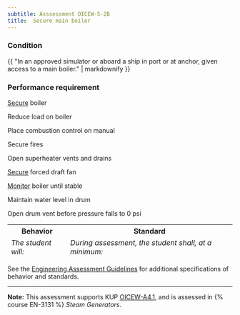 ```yaml
---
subtitle: Asssessment OICEW-5-2B
title:  Secure main boiler
---
```




### Condition

{{ "In an approved simulator or aboard a ship in port or at anchor, given access to a main boiler." | markdownify }}

### Performance requirement 

<table width='100%' class='Guidelines'>
 <thead>
 <tr>
     <th class='thirty'>Behavior</th>
     <th class='seventy'>Standard</th>
 </tr>
 <tr>
     <td><em>The student will:</em></td>
     <td><em>During assessment, the student shall, at a minimum:</em></td>
 </tr>
 </thead>
 <tbody>


<!--rowstart-->

[Secure](guidelines#secure) boiler

<!--cellbreak-->

Reduce load on boiler

Place combustion control on manual

Secure fires

Open superheater vents and drains

<!--rowend-->


<!--rowstart-->

[Secure](guidelines#secure) forced draft fan

<!--cellbreak-->



<!--rowend-->


<!--rowstart-->

[Monitor](guidelines#monitor) boiler until stable

<!--cellbreak-->

Maintain water level in drum

Open drum vent before pressure falls to 0 psi

<!--rowend-->


 </tbody>
 </table>



See the [Engineering Assessment Guidelines](guidelines) for additional specifications of behavior and standards.


*****

**Note:** This assessment supports KUP [OICEW-A4.1]({{site.baseurl}}/tables/31.html#OICEW-A4.1), and is assessed in  {% course  EN-3131 %}  *Steam Generators*. 

